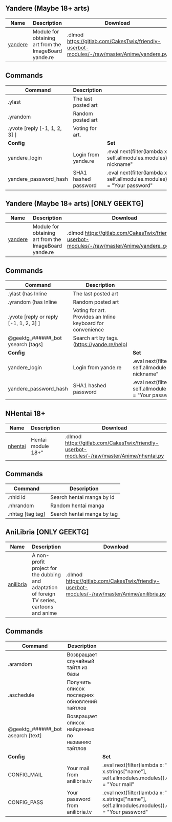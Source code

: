## Yandere (Maybe 18+ arts)

| Name                                                         | Description                                           | Download                                                     |
| ------------------------------------------------------------ | ----------------------------------------------------- | ------------------------------------------------------------ |
| [yandere](https://gitlab.com/CakesTwix/friendly-userbot-modules/-/blob/master/Anime/yandere.py) | Module for obtaining art from the ImageBoard yande.re | .dlmod https://gitlab.com/CakesTwix/friendly-userbot-modules/-/raw/master/Anime/yandere.py |

## Commands

| **Command**                   | Description          |                                                              |
| ----------------------------- | -------------------- | ------------------------------------------------------------ |
| .ylast                        | The last posted art  |                                                              |
| .yrandom                      | Random posted art    |                                                              |
| .yvote [reply [-1, 1, 2, 3] ] | Voting for art.      |                                                              |
| **Config**                    |                      | **Set**                                                      |
| yandere_login                 | Login from yande.re  | .eval next(filter(lambda x: "Yandere" == x.strings["name"], self.allmodules.modules)).config["yandere_login"] = "Your nickname" |
| yandere_password_hash         | SHA1 hashed password | .eval next(filter(lambda x: "Yandere" == x.strings["name"], self.allmodules.modules)).config["yandere_password_hash"] = "Your password" |

## Yandere (Maybe 18+ arts) [ONLY GEEKTG]

| Name                                                         | Description                                           | Download                                                     |
| ------------------------------------------------------------ | ----------------------------------------------------- | ------------------------------------------------------------ |
| [yandere](https://gitlab.com/CakesTwix/friendly-userbot-modules/-/blob/master/Anime/yandere.py) | Module for obtaining art from the ImageBoard yande.re | .dlmod https://gitlab.com/CakesTwix/friendly-userbot-modules/-/raw/master/Anime/yandere_geek.py |

## Commands

| **Command**                            | Description                                                 |                                                              |
| -------------------------------------- | ----------------------------------------------------------- | ------------------------------------------------------------ |
| .ylast (has Inline                     | The last posted art                                         |                                                              |
| .yrandom (has Inline                   | Random posted art                                           |                                                              |
| .yvote [reply or reply [-1, 1, 2, 3] ] | Voting for art. Provides an Inline keyboard for convenience |                                                              |
| @geektg_######_bot ysearch [tags]      | Search art by tags.  (https://yande.re/help)                |                                                              |
| **Config**                             |                                                             | **Set**                                                      |
| yandere_login                          | Login from yande.re                                         | .eval next(filter(lambda x: "Yandere" == x.strings["name"], self.allmodules.modules)).config["yandere_login"] = "Your nickname" |
| yandere_password_hash                  | SHA1 hashed password                                        | .eval next(filter(lambda x: "Yandere" == x.strings["name"], self.allmodules.modules)).config["yandere_password_hash"] = "Your password" |

## NHentai 18+

| Name                                                         | Description        | Download                                                     |
| ------------------------------------------------------------ | ------------------ | ------------------------------------------------------------ |
| [nhentai](https://gitlab.com/CakesTwix/friendly-userbot-modules/-/blob/master/Anime/nhentai.py) | Hentai module 18+" | .dlmod https://gitlab.com/CakesTwix/friendly-userbot-modules/-/raw/master/Anime/nhentai.py |

## Commands

| **Command**      | Description                |
| ---------------- | -------------------------- |
| .nhid id         | Search hentai manga by id  |
| .nhrandom        | Random hentai manga        |
| .nhtag [tag tag] | Search hentai manga by tag |

## AniLibria [ONLY GEEKTG]

| Name                                                         | Description                                                  | Download                                                     |
| ------------------------------------------------------------ | ------------------------------------------------------------ | ------------------------------------------------------------ |
| [anilibria](https://gitlab.com/CakesTwix/friendly-userbot-modules/-/blob/master/Anime/anilibria.py) | A non-profit project for the dubbing and adaptation of foreign TV series, cartoons and anime | .dlmod https://gitlab.com/CakesTwix/friendly-userbot-modules/-/raw/master/Anime/anilibria.py |

## Commands

| **Command**                       | Description                                     |                                                              |
| --------------------------------- | ----------------------------------------------- | ------------------------------------------------------------ |
| .aramdom                          | Возвращает случайный тайтл из базы              |                                                              |
| .aschedule                        | Получить список последних обновлений тайтлов    |                                                              |
| @geektg_######_bot asearch [text] | Возвращает список найденных по названию тайтлов |                                                              |
| **Config**                        |                                                 | **Set**                                                      |
| CONFIG_MAIL                       | Your mail from anilibria.tv                     | .eval next(filter(lambda x: "AniLibria" == x.strings["name"], self.allmodules.modules)).config["CONFIG_MAIL"] = "Your mail" |
| CONFIG_PASS                       | Your password from anilibria.tv                 | .eval next(filter(lambda x: "AniLibria" == x.strings["name"], self.allmodules.modules)).config["CONFIG_PASS"] = "Your password" |
